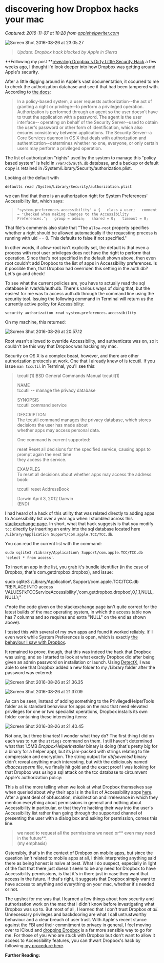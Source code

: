# discovering how Dropbox hacks your mac

_Captured: 2016-11-07 at 10:28 from [applehelpwriter.com](http://applehelpwriter.com/2016/08/29/discovering-how-dropbox-hacks-your-mac/)_

![Screen Shot 2016-08-26 at 23.05.27](https://applehelpwriter.files.wordpress.com/2016/08/screen-shot-2016-08-26-at-23-05-27.png?w=604&h=420)

> _Update: Dropbox hack blocked by Apple in Sierra_

**Following my post **[revealing Dropbox's Dirty Little Security Hack](http://applehelpwriter.com/2016/07/28/revealing-dropboxs-dirty-little-security-hack/) a few weeks ago, I thought I'd look deeper into how Dropbox was getting around Apple's security.

After a little digging around in Apple's vast documentation, it occurred to me to check the authorization database and see if that had been tampered with. According to [the docs](https://developer.apple.com/library/mac/documentation/Security/Conceptual/authorization_concepts/02authconcepts/authconcepts.html):

> In a policy-based system, a user requests authorization--the act of granting a right or privilege--to perform a privileged operation. Authorization is performed through an agent so the user doesn't have to trust the application with a password. The agent is the user interface-- operating on behalf of the Security Server--used to obtain the user's password or other form of identification, which also ensures consistency between applications. The Security Server--a Core Services daemon in OS X that deals with authorization and authentication--determines whether no one, everyone, or only certain users may perform a privileged operation.

The list of authorization "rights" used by the system to manage this "policy based system" is held in `/var/db/auth.db` database, and a backup or default copy is retained in /System/Library/Security/authorization.plist.

Looking at the default with

`defaults read /System/Library/Security/authorization.plist `

we can find that there is an authorization right for System Preferences' Accessibility list, which says:

> ` "system.preferences.accessibility" = {  
class = user;  
comment = "Checked when making changes to the Accessibility Preferences.";  
group = admin;  
shared = 0;  
timeout = 0;  
`

That file's comments also state that "The `allow-root` property specifies whether a right should be allowed automatically if the requesting process is running with uid == 0. This defaults to false if not specified."

In other words, if allow-root isn't explicitly set, the default is that even a process with root user privileges does not have the right to perform that operation. Since that's not specified in the default shown above, then even root couldn't add Dropbox to the list of apps in Accessibility preferences. Is it possible then, that Dropbox had overriden this setting in the auth.db? Let's go and check!

To see what the current policies are, you have to actually read the sql database in /var/db/auth.db. There's various ways of doing that, but the easiest for me was to access auth.db through the command line using the security tool. Issuing the following command in Terminal will return us the currently active policy for Accessibility:

`security authorization read system.preferences.accessibility`

On my machine, this returned:

![Screen Shot 2016-08-26 at 20.57.12](https://applehelpwriter.files.wordpress.com/2016/08/screen-shot-2016-08-26-at-20-57-12.png?w=300&h=135)

Root wasn't allowed to override Accessibility, and authenticate was on, so it couldn't be this way that Dropbox was hacking my mac.

Security on OS X is a complex beast, however, and there are other authorization protocols at work. One that I already knew of is tccutil. If you issue `man tccutil` in Terminal, you'll see this:

> tccutil(1) BSD General Commands Manual tccutil(1)
> 
> NAME  
tccutil -- manage the privacy database
> 
> SYNOPSIS  
tccutil command service
> 
> DESCRIPTION  
The tccutil command manages the privacy database, which stores decisions the user has made about  
whether apps may access personal data.
> 
> One command is current supported:
> 
> reset Reset all decisions for the specified service, causing apps to prompt again the next time  
they access the service.
> 
> EXAMPLES  
To reset all decisions about whether apps may access the address book:
> 
> tccutil reset AddressBook
> 
> Darwin April 3, 2012 Darwin  
(END)

I had heard of a hack of this utility that was related directly to adding apps to Accessibility list over a year ago when I stumbled across this [stackexchange page](http://apple.stackexchange.com/questions/111903/allow-application-to-control-computer-assistive-devices-on-mavericks-via-termi). In short, what that hack suggests is that you modify `tcc` directly by inserting an entry into the sql database located here `/Library/Application Support/com.apple.TCC/TCC.db`.

You can read the current list with the command:

`sudo sqlite3 /Library/Application\ Support/com.apple.TCC/TCC.db 'select * from access'`.

To insert an app in the list, you grab it's bundle identifier (in the case of Dropbox, that's com.getdropbox.dropbox), and issue:

sudo sqlite3 /Library/Application\ Support/com.apple.TCC/TCC.db "REPLACE INTO access VALUES('kTCCServiceAccessibility','com.getdropbox.dropbox',0,1,1,NULL, NULL);"

(*note the code given on the stackexchange page isn't quite correct for the latest builds of the mac operating system, in which the access table now has 7 columns and so requires and extra "NULL" on the end as shown above).

I tested this with several of my own apps and found it worked reliably. It'll even work while System Preferences is open, which is exactly [the behaviour I saw with Dropbox](https://www.youtube.com/watch?v=9ZOrDPC8mfw).

It remained to prove, though, that this was indeed the hack that Dropbox was using, and so I started to look at what exactly Dropbox did after being given an admin password on installation or launch. Using [DetectX](http://sqwarq.com/detectx), I was able to see that Dropbox added a new folder to my /Library folder after the password was entered:

![Screen Shot 2016-08-26 at 21.36.35](https://applehelpwriter.files.wordpress.com/2016/08/screen-shot-2016-08-26-at-21-36-35.png?w=300&h=195)

![Screen Shot 2016-08-26 at 21.37.09](https://applehelpwriter.files.wordpress.com/2016/08/screen-shot-2016-08-26-at-21-37-09.png?w=300&h=213)

As can be seen, instead of adding something to the PrivilegedHelperTools folder as is standard behaviour for apps on the mac that need elevated privileges for one or two specialist operations, Dropbox installs its own folder containing these interesting items:

![Screen Shot 2016-08-26 at 21.40.45](https://applehelpwriter.files.wordpress.com/2016/08/screen-shot-2016-08-26-at-21-40-45.png?w=300&h=193)

Not one, but three binaries! I wonder what they do? The first thing I did on each was to run the `strings` command on them. I still haven't determined what that 1.5MB _DropboxHelperInstaller_ binary is doing (that's pretty big for a binary for a helper app), but its jam-packed with strings relating to file compression and encryption. The string output for _dbfseventsd_ binary didn't reveal anything much interesting, but with the deliciously named _dbaccessperm_ file, we finally hit gold and the exact proof I was looking for that Dropbox was using a sql attack on the tcc database to circumvent Apple's authorization policy:

This is all the more telling when we look at what Dropbox themselves say when queried about why their app is in the list of Accessibility apps [here](https://www.dropboxforum.com/hc/en-us/community/posts/204505875-MacOS-X-Security-Is-it-normal-to-allow-Dropbox-app-to-control-your-computer-). After a great deal of obfuscation, misdirection and irrelevance in which they mention everything about permissions in general and nothing about Accessibility in particular, or that they're hacking their way into the user's Accessibility list rather than going through the supported channel of presenting the user with a dialog box and asking for permission, comes this line:

> we need to request all the permissions we need or** even may need in the future**.  
(my emphasis)

Ostensibly, that's in the context of Drobpox on mobile apps, but since the question isn't related to mobile apps at all, I think interpreting anything said there as being honest is naive at best. What I do suspect, especially in light of the fact that there just doesn't seem to be any need for Dropbox to have Accessibility permissions, is that it's in there just in case they want that access in the future. If that's right, it suggests that Dropbox simply want to have access to anything and everything on your mac, whether it's needed or not.

The upshot for me was that I learned a few things about how security and authorisation work on the mac that I didn't know before investigating what Dropbox was up to. But most of all, I learned that I don't trust Dropbox _at all_. Unnecessary privileges and backdooring are what I call untrustworthy behaviour and a clear breach of user trust. With Apple's recent stance against the FBI and their commitment to privacy in general, I feel moving over to iCloud and [dropping Dropbox](http://www.drop-dropbox.com) is a far more sensible way to go for me. For those of you who are stuck with Dropbox but don't want to allow it access to Accessibility features, you can thwart Dropbox's hack by following [my procedure here](http://applehelpwriter.com/2016/07/28/revealing-dropboxs-dirty-little-security-hack/#comment-27348).

**Further Reading:**
